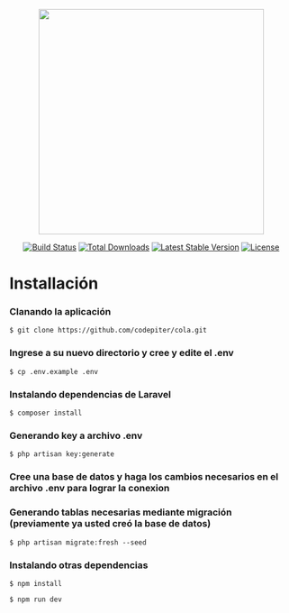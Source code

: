 <p align="center"><a href="https://laravel.com" target="_blank"><img src="https://raw.githubusercontent.com/laravel/art/master/logo-lockup/5%20SVG/2%20CMYK/1%20Full%20Color/laravel-logolockup-cmyk-red.svg" width="400"></a></p>

<p align="center">
<a href="https://travis-ci.org/laravel/framework"><img src="https://travis-ci.org/laravel/framework.svg" alt="Build Status"></a>
<a href="https://packagist.org/packages/laravel/framework"><img src="https://img.shields.io/packagist/dt/laravel/framework" alt="Total Downloads"></a>
<a href="https://packagist.org/packages/laravel/framework"><img src="https://img.shields.io/packagist/v/laravel/framework" alt="Latest Stable Version"></a>
<a href="https://packagist.org/packages/laravel/framework"><img src="https://img.shields.io/packagist/l/laravel/framework" alt="License"></a>
</p>

# Installación

### Clanando la aplicación

```shell
$ git clone https://github.com/codepiter/cola.git
```

### Ingrese a su nuevo directorio y cree y edite el .env

```shell
$ cp .env.example .env
```

### Instalando dependencias de Laravel

```shell
$ composer install
```

### Generando key a archivo .env

```shell
$ php artisan key:generate
```

### Cree una base de datos y haga los cambios necesarios en el archivo .env para lograr la conexion


        
### Generando tablas necesarias mediante migración (previamente ya usted creó la base de datos)

```shell
$ php artisan migrate:fresh --seed
```

### Instalando otras dependencias

```shell
$ npm install
```

```shell
$ npm run dev
```
